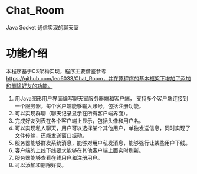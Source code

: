 # Chat_Room
Java Socket 通信实现的聊天室  

# 功能介绍
 本程序基于CS架构实现，程序主要借鉴参考 https://github.com/leo6033/Chat_Room，并在原程序的基本框架下增加了添加和删除好友的功能。

1. 用Java图形用户界面编写聊天室服务器端和客户端， 支持多个客户端连接到一个服务器。每个客户端能够输入账号，包括注册功能。
2. 可以实现群聊（聊天记录显示在所有客户端界面）。
3. 完成好友列表在各个客户端上显示，包括头像和用户名。
4. 可以实现私人聊天，用户可以选择某个其他用户，单独发送信息，同时实现了文件传输，还能发送窗口振动。
5. 服务器能够群发系统消息，能够对用户私发消息，能够强行让某些用户下线。
6. 客户端的上线下线要求能够在其他客户端上面实时刷新。  
7. 服务器能够查看在线用户和注册用户。
8. 可以添加和删除好友。
